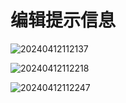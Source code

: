 # 编辑提示信息

![20240412112137](https://nocobase-docs.oss-cn-beijing.aliyuncs.com/20240412112137.png)

![20240412112218](https://nocobase-docs.oss-cn-beijing.aliyuncs.com/20240412112218.png)

![20240412112247](https://nocobase-docs.oss-cn-beijing.aliyuncs.com/20240412112247.png)